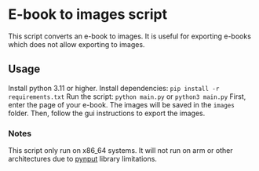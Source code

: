 # E-book to images script

This script converts an e-book to images. It is useful for exporting e-books which does not allow exporting to images.

## Usage

Install python 3.11 or higher.
Install dependencies: `pip install -r requirements.txt`
Run the script: `python main.py` or `python3 main.py`
First, enter the page of your e-book. The images will be saved in the `images` folder.
Then, follow the gui instructions to export the images.

### Notes

This script only run on x86_64 systems. It will not run on arm or other architectures due to [pynput](https://pypi.org/project/pynput/) library limitations.
